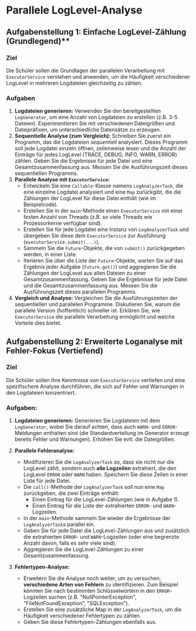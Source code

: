 # Parallele LogLevel-Analyse

## Aufgabenstellung 1:  Einfache LogLevel-Zählung (Grundlegend)**

### Ziel  

Die Schüler sollen die Grundlagen der parallelen Verarbeitung mit `ExecutorService` verstehen und anwenden, um die Häufigkeit verschiedener LogLevel in mehreren Logdateien gleichzeitig zu zählen.

### Aufgaben

1.  **Logdateien generieren:** Verwenden Sie den bereitgestellten `LogGenerator`, um eine Anzahl von Logdateien zu erstellen (z.B. 3-5 Dateien). Experimentieren Sie mit verschiedenen Dateigrößen und Dateipräfixen, um unterschiedliche Datensätze zu erzeugen.
2.  **Sequentielle Analyse (zum Vergleich):** Schreiben Sie zuerst ein Programm, das die Logdateien *sequentiell* analysiert. Dieses Programm soll jede Logdatei einzeln öffnen, zeilenweise lesen und die Anzahl der Einträge für jedes LogLevel (TRACE, DEBUG, INFO, WARN, ERROR) zählen. Geben Sie die Ergebnisse für jede Datei und eine Gesamtzusammenfassung aus. Messen Sie die Ausführungszeit dieses sequentiellen Programms.
3.  **Parallele Analyse mit `ExecutorService`:**
    *   Entwickeln Sie eine `Callable`-Klasse namens `LogAnalyzerTask`, die eine einzelne Logdatei analysiert und eine `Map` zurückgibt, die die Zählungen der LogLevel für diese Datei enthält (wie im Beispielcode).
    *   Erstellen Sie in der `main`-Methode einen `ExecutorService` mit einer festen Anzahl von Threads (z.B. so viele Threads wie Prozessorkerne verfügbar sind).
    *   Erstellen Sie für jede Logdatei eine Instanz von `LogAnalyzerTask` und übergeben Sie diese dem `ExecutorService` zur Ausführung (`executorService.submit(...)`).
    *   Sammeln Sie die `Future`-Objekte, die von `submit()` zurückgegeben werden, in einer Liste.
    *   Iterieren Sie über die Liste der `Future`-Objekte, warten Sie auf das Ergebnis jeder Aufgabe (`future.get()`) und aggregieren Sie die Zählungen der LogLevel aus allen Dateien zu einer Gesamtzusammenfassung. Geben Sie die Ergebnisse für jede Datei und die Gesamtzusammenfassung aus. Messen Sie die Ausführungszeit dieses parallelen Programms.
4.  **Vergleich und Analyse:** Vergleichen Sie die Ausführungszeiten der sequentiellen und parallelen Programme. Diskutieren Sie, warum die parallele Version (hoffentlich) schneller ist. Erklären Sie, wie `ExecutorService` die parallele Verarbeitung ermöglicht und welche Vorteile dies bietet.

## Aufgabenstellung 2:  Erweiterte Loganalyse mit Fehler-Fokus (Vertiefend)

### Ziel 

Die Schüler sollen ihre Kenntnisse von `ExecutorService` vertiefen und eine spezifischere Analyse durchführen, die sich auf Fehler und Warnungen in den Logdateien konzentriert.

### Aufgaben:

1.  **Logdateien generieren:**  Generieren Sie Logdateien mit dem `LogGenerator`, wobei Sie darauf achten, dass auch `WARN`- und `ERROR`-Meldungen enthalten sind (die Standardverteilung im Generator erzeugt bereits Fehler und Warnungen). Erhöhen Sie evtl. die Dateigrößen.
2.  **Parallele Fehleranalyse:**
    *   Modifizieren Sie die `LogAnalyzerTask` so, dass sie nicht nur die LogLevel zählt, sondern auch **alle Logzeilen** extrahiert, die den LogLevel `ERROR` oder `WARN` haben.  Speichern Sie diese Zeilen in einer Liste für jede Datei.
    *   Die `call()`-Methode der `LogAnalyzerTask` soll nun eine `Map` zurückgeben, die zwei Einträge enthält:
        *   Einen Eintrag für die LogLevel-Zählungen (wie in Aufgabe 1).
        *   Einen Eintrag für die Liste der extrahierten `ERROR`- und `WARN`-Logzeilen.
    *   In der `main`-Methode sammeln Sie wieder die Ergebnisse der `LogAnalyzerTask`s parallel ein.
    *   Geben Sie für jede Datei die LogLevel-Zählungen aus und zusätzlich die extrahierten `ERROR`- und `WARN`-Logzeilen (oder eine begrenzte Anzahl davon, falls es sehr viele sind).
    *   Aggregieren Sie die LogLevel-Zählungen zu einer Gesamtzusammenfassung.

3.  **Fehlertypen-Analyse:**
    *   Erweitern Sie die Analyse noch weiter, um zu versuchen, **verschiedene Arten von Fehlern** zu identifizieren.  Zum Beispiel könnten Sie nach bestimmten Schlüsselwörtern in den `ERROR`-Logzeilen suchen (z.B. "NullPointerException", "FileNotFoundException", "SQLException").
    *   Erstellen Sie eine zusätzliche Map in der `LogAnalyzerTask`, um die Häufigkeit verschiedener Fehlertypen zu zählen.
    *   Geben Sie diese Fehlertypen-Zählungen ebenfalls aus.
